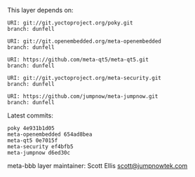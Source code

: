 This layer depends on:

    URI: git://git.yoctoproject.org/poky.git
    branch: dunfell

    URI: git://git.openembedded.org/meta-openembedded
    branch: dunfell

    URI: https://github.com/meta-qt5/meta-qt5.git
    branch: dunfell

    URI: git://git.yoctoproject.org/meta-security.git
    branch: dunfell

    URI: https://github.com/jumpnow/meta-jumpnow.git
    branch: dunfell


Latest commits:

    poky 4e931b1d05
    meta-openembedded 654ad8bea
    meta-qt5 0e7015f
    meta-security ef4bfb5
    meta-jumpnow d6ed30c


meta-bbb layer maintainer: Scott Ellis <scott@jumpnowtek.com>
